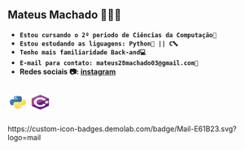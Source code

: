 ## Mateus Machado 👨🏻‍💻

- **`Estou cursando o 2º periodo de Ciências da Computação📘`**
- **`Estou estudando as liguagens: Python🐍 || C🔤`**
- **`Tenho mais familiaridade Back-and💻`**
- **`E-mail para contato: mateus28machado03@gmail.com📩`**
- **Redes sociais 📷: [instagram](https://www.instagram.com/maxadox_/)**

<div style="display: inline_block"><br>
  
  <img align="center" alt="Mateus-Python" height="30" width="40" src="https://raw.githubusercontent.com/devicons/devicon/master/icons/python/python-original.svg">
  <img align="center" alt="Mateus-Csharp" height="30" width="40" src="https://raw.githubusercontent.com/devicons/devicon/master/icons/csharp/csharp-original.svg">
</div>
  
  ##
 
<div> 
https://custom-icon-badges.demolab.com/badge/Mail-E61B23.svg?logo=mail
</div>

